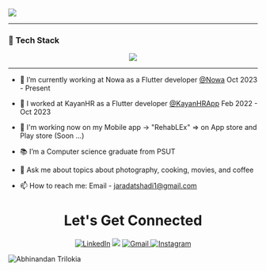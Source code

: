 


<div align="left" style="margin-top: 20px;">
    <b>
        <img src="https://readme-typing-svg.herokuapp.com?font=Fira+Code&size=30&pause=1600&color=F7F7F7&random=false&width=700&lines=Hello+there!+🙋+I'm+Shadi+Al+Jaradat" style="display: inline-block; vertical-align: top;">
    </b>
<!--     <img src="https://media.giphy.com/media/hvRJCLFzcasrR4ia7z/giphy.gif" width="70"> -->
</div>

---------

### 🚀 **Tech Stack**
<p align="center">
  <img src="https://skillicons.dev/icons?i=flutter,dart,firebase,androidstudio,github,git,figma" />
</p>

---------


- 🚀 I’m currently working at Nowa as a Flutter developer [@Nowa](https://www.nowa.dev/) Oct 2023 - Present
  
- 🧾 I worked at KayanHR as a Flutter developer [@KayanHRApp](https://apps.apple.com/jo/app/kayanhr/id1539212937?platform=iphone) Feb 2022 - Oct 2023

- 👀 I'm working now on my Mobile app -> "RehabLEx" => on App store and Play store (Soon ...)

- 📚  I’m a Computer science graduate from PSUT

- 💬  Ask me about topics about photography, cooking, movies, and coffee

- 📫 How to reach me: Email - jaradatshadi1@gmail.com


 <h1 align="center">Let's Get Connected</h1>

<div align="center">

<a href="https://www.linkedin.com/in/shadi-al-jaradat/" target="_blank"><img alt="LinkedIn" src="https://img.shields.io/badge/linkedin%20-%230077B5.svg?&style=for-the-badge&logo=linkedin&logoColor=white" /></a>
<a href="https://x.com/shadijaradat01" target="_blank"><img src="https://img.shields.io/badge/twitter-%2300acee.svg?&style=for-the-badge&logo=twitter&logoColor=white&alt=twitter" /></a>
<a href="mailto: jaradatshadi1@gmail.com"><img  alt="Gmail" src="https://img.shields.io/badge/Gmail-D14836?style=for-the-badge&logo=gmail&logoColor=white" />
<a href="https://www.instagram.com/jaradat_shady?utm_source=qr"><img alt="Instagram" src="https://img.shields.io/badge/Instagram-E4405F?style=for-the-badge&logo=instagram&logoColor=white"></a>

</div>

![Abhinandan Trilokia](https://raw.githubusercontent.com/Trilokia/Trilokia/379277808c61ef204768a61bbc5d25bc7798ccf1/bottom_header.svg)
